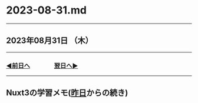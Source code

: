 # 2023-08-31.md

---

## 2023年08月31日 （木）

---

### [◀️前日へ](https://github.com/yuasys/chatty-journal/blob/main/2023/08/2023-08-30.md)&emsp;&emsp;&emsp;&emsp;[翌日へ▶️](https://github.com/yuasys/chatty-journal/blob/main/2023/09/2023-09-01.md)

---

## Nuxt3の学習メモ([昨日](https://github.com/yuasys/chatty-journal/blob/main/2023/08/2023-08-30.md)からの続き)

